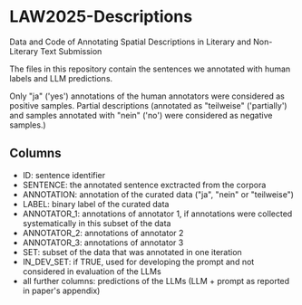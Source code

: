 # LAW2025-Descriptions
Data and Code of Annotating Spatial Descriptions in Literary and Non-Literary Text Submission

The files in this repository contain the sentences we annotated with human labels and LLM predictions. 

Only "ja" ('yes') annotations of the human annotators were considered as positive samples. Partial descriptions (annotated as "teilweise" ('partially') and samples annotated with "nein" ('no') were considered as negative samples.)

## Columns
- ID: sentence identifier
- SENTENCE: the annotated sentence exctracted from the corpora
- ANNOTATION: annotation of the curated data ("ja", "nein" or "teilweise")
- LABEL: binary label of the curated data
- ANNOTATOR_1: annotations of annotator 1, if annotations were collected systematically in this subset of the data
- ANNOTATOR_2: annotations of annotator 2
- ANNOTATOR_3: annotations of annotator 3
- SET: subset of the data that was annotated in one iteration
- IN_DEV_SET: if TRUE, used for developing the prompt and not considered in evaluation of the LLMs
- all further columns: predictions of the LLMs (LLM + prompt as reported in paper's appendix)
